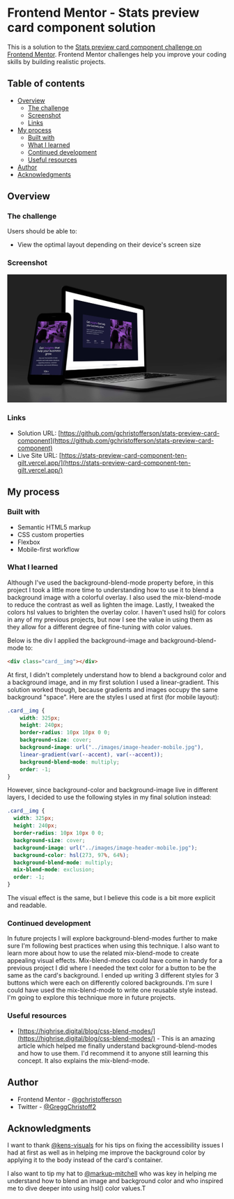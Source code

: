 # Frontend Mentor - Stats preview card component solution

This is a solution to the [Stats preview card component challenge on Frontend Mentor](https://www.frontendmentor.io/challenges/stats-preview-card-component-8JqbgoU62). Frontend Mentor challenges help you improve your coding skills by building realistic projects.

## Table of contents

- [Overview](#overview)
    - [The challenge](#the-challenge)
    - [Screenshot](#screenshot)
    - [Links](#links)
- [My process](#my-process)
    - [Built with](#built-with)
    - [What I learned](#what-i-learned)
    - [Continued development](#continued-development)
    - [Useful resources](#useful-resources)
- [Author](#author)
- [Acknowledgments](#acknowledgments)


## Overview

### The challenge

Users should be able to:

- View the optimal layout depending on their device's screen size

### Screenshot

![](./images/screenshot.jpg)


### Links

- Solution URL: [https://github.com/gchristofferson/stats-preview-card-component](https://github.com/gchristofferson/stats-preview-card-component)
- Live Site URL: [https://stats-preview-card-component-ten-gilt.vercel.app/](https://stats-preview-card-component-ten-gilt.vercel.app/)

## My process

### Built with

- Semantic HTML5 markup
- CSS custom properties
- Flexbox
- Mobile-first workflow


### What I learned

Although I've used the background-blend-mode property before, in this project I took a little more time to understanding how to use it to blend a background image with a colorful overlay.  I also used the mix-blend-mode to reduce the contrast as well as lighten the image.  Lastly, I tweaked the colors hsl values to brighten the overlay color.  I haven't used hsl() for colors in any of my previous projects, but now I see the value in using them as they allow for a different degree of fine-tuning with color values.

Below is the div I applied the background-image and background-blend-mode to:

```html
<div class="card__img"></div>
```
At first, I didn't completely understand how to blend a background color and a background image, and in my first solution I used a linear-gradient.  This solution worked though, because gradients and images occupy the same background "space". Here are the styles I used at first (for mobile layout):
```css
.card__img {
    width: 325px;
    height: 240px;
    border-radius: 10px 10px 0 0;
    background-size: cover;
    background-image: url("../images/image-header-mobile.jpg"),
    linear-gradient(var(--accent), var(--accent));
    background-blend-mode: multiply;
    order: -1;
}
```
However, since background-color and background-image live in different layers, I decided to use the following styles in my final solution instead:
```css
.card__img {
  width: 325px;
  height: 240px;
  border-radius: 10px 10px 0 0;
  background-size: cover;
  background-image: url("../images/image-header-mobile.jpg");
  background-color: hsl(273, 97%, 64%);
  background-blend-mode: multiply;
  mix-blend-mode: exclusion;
  order: -1;
}
```
The visual effect is the same, but I believe this code is a bit more explicit and readable.

### Continued development

In future projects I will explore background-blend-modes further to make sure I'm following best practices when using this technique.  I also want to learn more about how to use the related mix-blend-mode to create appealing visual effects.  Mix-blend-modes could have come in handy for a previous project I did where I needed the text color for a button to be the same as the card's background.  I ended up writing 3 different styles for 3 buttons which were each on differently colored backgrounds.  I'm sure I could have used the mix-blend-mode to write one reusable style instead. I'm going to explore this technique more in future projects.

### Useful resources

- [https://highrise.digital/blog/css-blend-modes/](https://highrise.digital/blog/css-blend-modes/) - This is an amazing article which helped me finally understand background-blend-modes and how to use them.   I'd recommend it to anyone still learning this concept. It also explains the mix-blend-mode.

## Author

- Frontend Mentor - [@gchristofferson](https://www.frontendmentor.io/profile/gchristofferson)
- Twitter - [@GreggChristoff2](https://twitter.com/GreggChristoff2)

## Acknowledgments

I want to thank [@kens-visuals](https://www.frontendmentor.io/profile/kens-visuals) for his tips on fixing the accessibility issues I had at first as well as in helping me improve the background color by applying it to the body instead of the card's container. 

I also want to tip my hat to [@markup-mitchell](https://www.frontendmentor.io/profile/markup-mitchell) who was key in helping me understand how to blend an image and background color and who inspired me to dive deeper into using hsl() color values.T